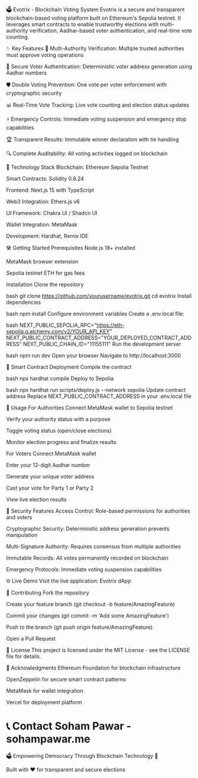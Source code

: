 🗳️ Evotrix - Blockchain Voting System
Evotrix is a secure and transparent blockchain-based voting platform built on Ethereum's Sepolia testnet. It leverages smart contracts to enable trustworthy elections with multi-authority verification, Aadhar-based voter authentication, and real-time vote counting.

✨ Key Features
🔐 Multi-Authority Verification: Multiple trusted authorities must approve voting operations

👤 Secure Voter Authentication: Deterministic voter address generation using Aadhar numbers

🛡️ Double Voting Prevention: One vote per voter enforcement with cryptographic security

📊 Real-Time Vote Tracking: Live vote counting and election status updates

⚡ Emergency Controls: Immediate voting suspension and emergency stop capabilities

🏆 Transparent Results: Immutable winner declaration with tie handling

🔍 Complete Auditability: All voting activities logged on blockchain

🚀 Technology Stack
Blockchain: Ethereum Sepolia Testnet

Smart Contracts: Solidity 0.8.24

Frontend: Next.js 15 with TypeScript

Web3 Integration: Ethers.js v6

UI Framework: Chakra UI / Shadcn UI

Wallet Integration: MetaMask

Development: Hardhat, Remix IDE

🛠️ Getting Started
Prerequisites
Node.js 18+ installed

MetaMask browser extension

Sepolia testnet ETH for gas fees

Installation
Clone the repository

bash
git clone https://github.com/yourusername/evotrix.git
cd evotrix
Install dependencies

bash
npm install
Configure environment variables
Create a .env.local file:

bash
NEXT_PUBLIC_SEPOLIA_RPC="https://eth-sepolia.g.alchemy.com/v2/YOUR_API_KEY"
NEXT_PUBLIC_CONTRACT_ADDRESS="YOUR_DEPLOYED_CONTRACT_ADDRESS"
NEXT_PUBLIC_CHAIN_ID="11155111"
Run the development server

bash
npm run dev
Open your browser
Navigate to http://localhost:3000

🔧 Smart Contract Deployment
Compile the contract

bash
npx hardhat compile
Deploy to Sepolia

bash
npx hardhat run scripts/deploy.js --network sepolia
Update contract address
Replace NEXT_PUBLIC_CONTRACT_ADDRESS in your .env.local file

📱 Usage
For Authorities
Connect MetaMask wallet to Sepolia testnet

Verify your authority status with a purpose

Toggle voting status (open/close elections)

Monitor election progress and finalize results

For Voters
Connect MetaMask wallet

Enter your 12-digit Aadhar number

Generate your unique voter address

Cast your vote for Party 1 or Party 2

View live election results

🔐 Security Features
Access Control: Role-based permissions for authorities and voters

Cryptographic Security: Deterministic address generation prevents manipulation

Multi-Signature Authority: Requires consensus from multiple authorities

Immutable Records: All votes permanently recorded on blockchain

Emergency Protocols: Immediate voting suspension capabilities

🌐 Live Demo
Visit the live application: Evotrix dApp

🤝 Contributing
Fork the repository

Create your feature branch (git checkout -b feature/AmazingFeature)

Commit your changes (git commit -m 'Add some AmazingFeature')

Push to the branch (git push origin feature/AmazingFeature)

Open a Pull Request

📄 License
This project is licensed under the MIT License - see the LICENSE file for details.

🙏 Acknowledgments
Ethereum Foundation for blockchain infrastructure

OpenZeppelin for secure smart contract patterns

MetaMask for wallet integration

Vercel for deployment platform

📞 Contact
Soham Pawar - sohampawar.me
=
🗳️ Empowering Democracy Through Blockchain Technology 🚀

Built with ❤️ for transparent and secure elections
